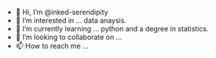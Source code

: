 - 👋 Hi, I’m @inked-serendipity
- 👀 I’m interested in ... data anaysis.
- 🌱 I’m currently learning ... python and a degree in statistics.
- 💞️ I’m looking to collaborate on ...
- 📫 How to reach me ...

<!---
inked-serendipity/inked-serendipity is a ✨ special ✨ repository because its `README.md` (this file) appears on your GitHub profile.
You can click the Preview link to take a look at your changes.
--->
